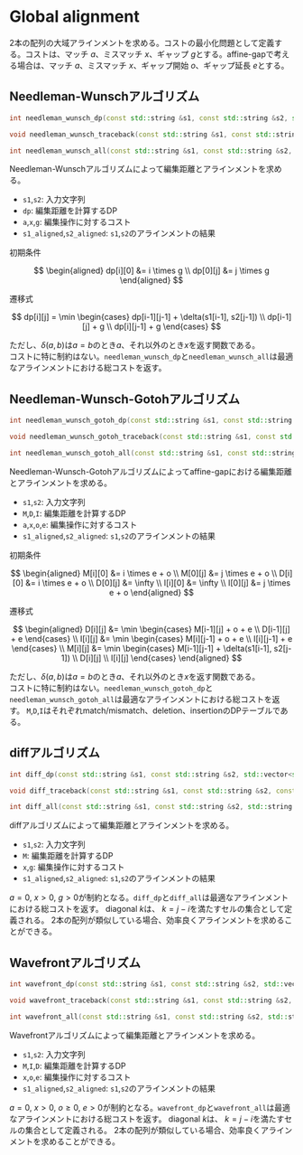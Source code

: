 # Global alignment
2本の配列の大域アラインメントを求める。コストの最小化問題として定義する。コストは、マッチ $a$、ミスマッチ $x$、ギャップ $g$とする。affine-gapで考える場合は、マッチ $a$、ミスマッチ $x$、ギャップ開始 $o$、ギャップ延長 $e$とする。
## Needleman-Wunschアルゴリズム
```cpp
int needleman_wunsch_dp(const std::string &s1, const std::string &s2, std::vector<std::vector<int>> &dp, int a = 0, int x = 1, int g = 1);

void needleman_wunsch_traceback(const std::string &s1, const std::string &s2, const std::vector<std::vector<int>> &dp, std::string &s1_aligned, std::string &s2_aligned, int a = 0, int x = 1, int g = 1);

int needleman_wunsch_all(const std::string &s1, const std::string &s2, std::string &s1_aligned, std::string &s2_aligned, int a = 1, int x = 1, int g = 1);
```
Needleman-Wunschアルゴリズムによって編集距離とアラインメントを求める。
- `s1`,`s2`: 入力文字列
- `dp`: 編集距離を計算するDP
- `a`,`x`,`g`: 編集操作に対するコスト
- `s1_aligned`,`s2_aligned`: `s1`,`s2`のアラインメントの結果

初期条件

$$
\begin{aligned}
dp[i][0] &= i \times g \\
dp[0][j] &= j \times g
\end{aligned}
$$

遷移式

$$
dp[i][j] = \min
\begin{cases}
dp[i-1][j-1] + \delta(s1[i-1], s2[j-1]) \\
dp[i-1][j] + g \\
dp[i][j-1] + g
\end{cases}
$$

ただし、$\delta(a,b)$は$a=b$のとき$a$、それ以外のとき$x$を返す関数である。  
コストに特に制約はない。`needleman_wunsch_dp`と`needleman_wunsch_all`は最適なアラインメントにおける総コストを返す。

## Needleman-Wunsch-Gotohアルゴリズム
```cpp
int needleman_wunsch_gotoh_dp(const std::string &s1, const std::string &s2, std::vector<std::vector<int>> &M, std::vector<std::vector<int>> &D, std::vector<std::vector<int>> &I, int a = 0, int x = 1, int o = 0, int e = 1);

void needleman_wunsch_gotoh_traceback(const std::string &s1, const std::string &s2, const std::vector<std::vector<int>> &M, const std::vector<std::vector<int>> &D, const std::vector<std::vector<int>> &I, std::string &s1_aligned, std::string &s2_aligned, int a = 0, int x = 1, int o = 0, int e = 1);

int needleman_wunsch_gotoh_all(const std::string &s1, const std::string &s2, std::string &s1_aligned, std::string &s2_aligned, int a = 1, int x = 1, int o = 0, int e = 1);
```
Needleman-Wunsch-Gotohアルゴリズムによってaffine-gapにおける編集距離とアラインメントを求める。
- `s1`,`s2`: 入力文字列
- `M`,`D`,`I`: 編集距離を計算するDP
- `a`,`x`,`o`,`e`: 編集操作に対するコスト
- `s1_aligned`,`s2_aligned`: `s1`,`s2`のアラインメントの結果

初期条件

$$
\begin{aligned}
M[i][0] &= i \times e + o \\
M[0][j] &= j \times e + o \\
D[i][0] &= i \times e + o \\
D[0][j] &= \infty \\
I[i][0] &= \infty \\
I[0][j] &= j \times e + o
\end{aligned}
$$

遷移式

$$
\begin{aligned}
D[i][j] &= \min
\begin{cases}
M[i-1][j] + o + e \\
D[i-1][j] + e
\end{cases} \\
I[i][j] &= \min
\begin{cases}
M[i][j-1] + o + e \\
I[i][j-1] + e
\end{cases} \\
M[i][j] &= \min
\begin{cases}
M[i-1][j-1] + \delta(s1[i-1], s2[j-1]) \\
D[i][j] \\
I[i][j]
\end{cases}
\end{aligned}
$$

ただし、$\delta(a,b)$は$a=b$のとき$a$、それ以外のとき$x$を返す関数である。  
コストに特に制約はない。`needleman_wunsch_gotoh_dp`と`needleman_wunsch_gotoh_all`は最適なアラインメントにおける総コストを返す。
`M`,`D`,`I`はそれぞれmatch/mismatch、deletion、insertionのDPテーブルである。

## diffアルゴリズム
```cpp
int diff_dp(const std::string &s1, const std::string &s2, std::vector<std::vector<int>> &M, int x = 1, int g = 1);

void diff_traceback(const std::string &s1, const std::string &s2, const std::vector<std::vector<int>> &M, std::string &s1_aligned, std::string &s2_aligned, int x = 1, int g = 1);

int diff_all(const std::string &s1, const std::string &s2, std::string &s1_aligned, std::string &s2_aligned, int x = 1, int g = 1);
```
diffアルゴリズムによって編集距離とアラインメントを求める。
- `s1`,`s2`: 入力文字列
- `M`: 編集距離を計算するDP
- `x`,`g`: 編集操作に対するコスト
- `s1_aligned`,`s2_aligned`: `s1`,`s2`のアラインメントの結果

$a=0$, $x>0$, $g>0$が制約となる。`diff_dp`と`diff_all`は最適なアラインメントにおける総コストを返す。
diagonal $k$は、 $k=j-i$を満たすセルの集合として定義される。
2本の配列が類似している場合、効率良くアラインメントを求めることができる。

## Wavefrontアルゴリズム
```cpp
int wavefront_dp(const std::string &s1, const std::string &s2, std::vector<std::vector<int>> &M, std::vector<std::vector<int>> &I, std::vector<std::vector<int>> &D, int x = 1, int o = 0, int e = 1);

void wavefront_traceback(const std::string &s1, const std::string &s2, const std::vector<std::vector<int>> &M, const std::vector<std::vector<int>> &I, const std::vector<std::vector<int>> &D, std::string &s1_aligned, std::string &s2_aligned, int x = 1, int o = 0, int e = 1);

int wavefront_all(const std::string &s1, const std::string &s2, std::string &s1_aligned, std::string &s2_aligned, int x = 1, int o = 0, int e = 1);
```
Wavefrontアルゴリズムによって編集距離とアラインメントを求める。
- `s1`,`s2`: 入力文字列
- `M`,`I`,`D`: 編集距離を計算するDP
- `x`,`o`,`e`: 編集操作に対するコスト
- `s1_aligned`,`s2_aligned`: `s1`,`s2`のアラインメントの結果

$a=0$, $x>0$, $o\geq 0$, $e>0$が制約となる。`wavefront_dp`と`wavefront_all`は最適なアラインメントにおける総コストを返す。
diagonal $k$は、 $k=j-i$を満たすセルの集合として定義される。
2本の配列が類似している場合、効率良くアラインメントを求めることができる。
